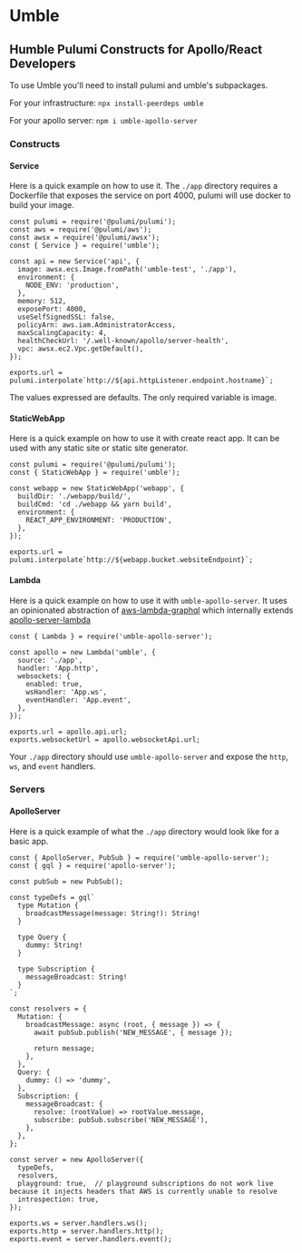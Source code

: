 # Umble
## Humble Pulumi Constructs for Apollo/React Developers

To use Umble you'll need to install pulumi and umble's subpackages.

For your infrastructure: `npx install-peerdeps umble`

For your apollo server: `npm i umble-apollo-server`

### Constructs
#### Service
Here is a quick example on how to use it. The `./app` directory requires a Dockerfile that exposes the service on port 4000, pulumi will use docker to build your image.

```
const pulumi = require('@pulumi/pulumi');
const aws = require('@pulumi/aws');
const awsx = require('@pulumi/awsx');
const { Service } = require('umble');

const api = new Service('api', {
  image: awsx.ecs.Image.fromPath('umble-test', './app'),
  environment: {
    NODE_ENV: 'production',
  },
  memory: 512,
  exposePort: 4000,
  useSelfSignedSSL: false,
  policyArn: aws.iam.AdministratorAccess,
  maxScalingCapacity: 4,
  healthCheckUrl: '/.well-known/apollo/server-health',
  vpc: awsx.ec2.Vpc.getDefault(),
});

exports.url = pulumi.interpolate`http://${api.httpListener.endpoint.hostname}`;
```

The values expressed are defaults. The only required variable is image.

#### StaticWebApp
Here is a quick example on how to use it with create react app. It can be used with any static site or static site generator.

```
const pulumi = require('@pulumi/pulumi');
const { StaticWebApp } = require('umble');

const webapp = new StaticWebApp('webapp', {
  buildDir: './webapp/build/',
  buildCmd: 'cd ./webapp && yarn build',
  environment: {
    REACT_APP_ENVIRONMENT: 'PRODUCTION',
  },
});

exports.url = pulumi.interpolate`http://${webapp.bucket.websiteEndpoint}`;
```

#### Lambda
Here is a quick example on how to use it with `umble-apollo-server`. It uses an opinionated abstraction of [aws-lambda-graphql](https://github.com/michalkvasnicak/aws-lambda-graphql) which internally extends [apollo-server-lambda](https://github.com/apollographql/apollo-server/tree/master/packages/apollo-server-lambda)

```
const { Lambda } = require('umble-apollo-server');

const apollo = new Lambda('umble', {
  source: './app',
  handler: 'App.http',
  websockets: {
    enabled: true,
    wsHandler: 'App.ws',
    eventHandler: 'App.event',
  },
});

exports.url = apollo.api.url;
exports.websocketUrl = apollo.websocketApi.url;
```

Your `./app` directory should use `umble-apollo-server` and expose the `http`, `ws`, and `event` handlers.

### Servers

#### ApolloServer
Here is a quick example of what the `./app` directory would look like for a basic app.

```
const { ApolloServer, PubSub } = require('umble-apollo-server');
const { gql } = require('apollo-server');

const pubSub = new PubSub();

const typeDefs = gql`
  type Mutation {
    broadcastMessage(message: String!): String!
  }

  type Query {
    dummy: String!
  }

  type Subscription {
    messageBroadcast: String!
  }
`;

const resolvers = {
  Mutation: {
    broadcastMessage: async (root, { message }) => {
      await pubSub.publish('NEW_MESSAGE', { message });

      return message;
    },
  },
  Query: {
    dummy: () => 'dummy',
  },
  Subscription: {
    messageBroadcast: {
      resolve: (rootValue) => rootValue.message,
      subscribe: pubSub.subscribe('NEW_MESSAGE'),
    },
  },
};

const server = new ApolloServer({
  typeDefs,
  resolvers,
  playground: true,  // playground subscriptions do not work live because it injects headers that AWS is currently unable to resolve
  introspection: true,
});

exports.ws = server.handlers.ws();
exports.http = server.handlers.http();
exports.event = server.handlers.event();
```

